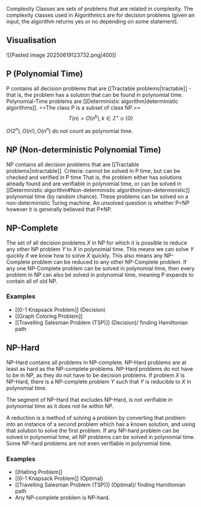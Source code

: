 Complexity Classes are sets of problems that are related in complexity. The complexity classes used in Algorithmics are for decision problems (given an input, the algorithm returns yes or no depending on some statement).
## Visualisation
![[Pasted image 20250619123732.png|400]]
## P (Polynomial Time)
P contains all decision problems that are [[Tractable problems|tractable]] - that is, the problem has a solution that can be found in polynomial time. Polynomial-Time problems are [[Deterministic algorithm|deterministic algorithms]]. 
==The class P is a subset of class NP.==
$$
T(n)=O(n^k),k \in { \mathbb{Z}^+ \cup{\{0\}}  }
$$

$O(2^n),O(n!),O(n^n)$ do not count as polynomial time.
## NP (Non-deterministic Polynomial Time)
NP contains all decision problems that are [[Tractable problems|intractable]]. 
Criteria: cannot be solved in P time, but can be checked and verified in P time
That is, the problem either has solutions already found and are verifiable in polynomial time, or can be solved in [[Deterministic algorithm#Non-deterministic algorithm|non-deterministic]] polynomial time (by random chance). 
These problems can be solved on a non-deterministic Turing machine. An unsolved question is whether P=NP however it is generally believed that P≠NP.
## NP-Complete
The set of all decision problems $X$ in NP for which it is possible to reduce any other NP problem $Y$ to $X$ in polynomial time. This means we can solve $Y$ quickly if we know how to solve $X$ quickly.
This also means any NP-Complete problem can be reduced to any other NP-Complete problem.
If any one NP-Complete problem can be solved in polynomial time, then every problem in NP can also be solved in polynomial time, meaning P expands to contain all of old NP.
### Examples
- [[0-1 Knapsack Problem]] (Decision)
- [[Graph Coloring Problem]]
- [[Travelling Salesman Problem (TSP)]] (Decision)/ finding Hamiltonian path
## NP-Hard
NP-Hard contains all problems in NP-complete.
NP-Hard problems are at least as hard as the NP-complete problems. 
NP-Hard problems do not have to be in NP, as they do not have to be decision problems. 
If problem $X$ is NP-Hard, there is a NP-complete problem $Y$ such that $Y$ is reducible to $X$ in polynomial time. 

The segment of NP-Hard that excludes NP-Hard, is not verifiable in polynomial time as it does not lie within NP.

A reduction is a method of solving a problem by converting that problem into an instance of a second problem which has a known solution, and using that solution to solve the first problem.
If any NP-hard problem can be solved in polynomial time, all NP problems can be solved in polynomial time. Some NP-hard problems are not even verifiable in polynomial time.
### Examples
- [[Halting Problem]]
- [[0-1 Knapsack Problem]] (Optimal)
- [[Travelling Salesman Problem (TSP)]] (Optimal)/ finding Hamiltonian path
- Any NP-complete problem is NP-hard.
